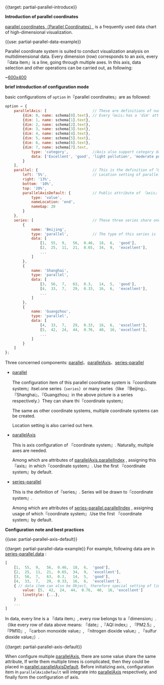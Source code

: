 {{target: partial-parallel-introduce}}

**Introduction of parallel coordinates**

[parallel coordinates（Parallel Coordinates）](https://en.wikipedia.org/wiki/Parallel_coordinates) is a frequently used data chart of  high-dimensional visualization.

{{use: partial-parallel-data-example}}

Parallel coordinate system is suited to conduct visualization analysis on multidimensional data. Every dimension (row) corresponds to an axis, every『data item』is a line, going through multiple axes. In this axis, data selection and other operations can be carried out, as following:

~[600x400](${galleryViewPath}doc-example/parallel-all&edit=1&reset=1)



**brief introduction of configuration mode**

basic configurations of `option` in『parallel coordinates』are as followed: 

```javascript
option = {
    parallelAxis: [                     // These are definitions of numerous 『axis』
        {dim: 0, name: schema[0].text}, // Every『axis』has a 'dim' attribute, representing dimension number of axis.
        {dim: 1, name: schema[1].text},
        {dim: 2, name: schema[2].text},
        {dim: 3, name: schema[3].text},
        {dim: 4, name: schema[4].text},
        {dim: 5, name: schema[5].text},
        {dim: 6, name: schema[6].text},
        {dim: 7, name: schema[7].text,
            type: 'category',           //Axis also support category data 
            data: ['Excellent', 'good', 'light pollution', 'moderate pollution', 'heavy pollution', 'severe pollution']
        }
    ],
    parallel: {                         // This is the definition of『coordinate system』
        left: '5%',                     // Location setting of parallel coordinate system
        right: '13%',
        bottom: '10%',
        top: '20%',
        parallelAxisDefault: {          // Public attribute of 『axis』can be set here to aviod repeated writing.
            type: 'value',
            nameLocation: 'end',
            nameGap: 20
        }
    },
    series: [                           // These three series share one parallel coordinate system
        {
            name: 'Beijing',
            type: 'parallel',           // The type of this series is 'parallel'
            data: [
                [1,  55,  9,   56,  0.46,  18,  6,  'good'],
                [2,  25,  11,  21,  0.65,  34,  9,  'excellent'],
                ...
            ]
        },
        {
            name: 'Shanghai',
            type: 'parallel',
            data: [
                [3,  56,  7,   63,  0.3,   14,  5,  'good'],
                [4,  33,  7,   29,  0.33,  16,  6,  'excellent'],
                ...
            ]
        },
        {
            name: 'Guangzhou',
            type: 'parallel',
            data: [
                [4,  33,  7,   29,  0.33,  16,  6,  'excellent'],
                [5,  42,  24,  44,  0.76,  40,  16, 'excellent'],
                ...
            ]
        }
    ]
};
```

Three concerned components: [parallel](~parallel)、[parallelAxis](~parallelAxis)、[series-parallel](~series-parallel)

+ [parallel](~parallel)

    The configuration item of this parallel coordinate system is『coordinate system』itsel.one series（`series`）or many series（like 『Beijing』、『Shanghai』、『Guangzhou』in the above picture is a series respectively.）They can share thi『coordinate system』

    The same as other coordinate systems, multiple coordinate systems can be created.

    Location setting is also carried out here.

+ [parallelAxis](~parallelAxis)

    This is axis configuration of 『coordinate system』. Naturally, multiple axes are needed.

    Among which are attributes of  [parallelAxis.parallelIndex](~parallelAxis.parallelIndex) , assigning this『axis』in which『coordinate system』. Use the first 『coordinate system』by default.

+ [series-parallel](~series-parallel)

    This is the definition of『series』. Series will be drawn to『coordinate system』.

    Among which are attributes of [series-parallel.parallelIndex](~series-parallel.parallelIndex) , assigning usage of which『coordinate system』.Use the first 『coordinate system』by default.

**Configuration note and best practices**

{{use: partial-parallel-axis-default}}





{{target: partial-parallel-data-example}}
For example, following data are in [series-parallel.data](~series-parallel.data) : 

```javascript
[
    [1,  55,  9,   56,  0.46,  18,  6,  'good'],
    [2,  25,  11,  21,  0.65,  34,  9,  'excellent'],
    [3,  56,  7,   63,  0.3,   14,  5,  'good'],
    [4,  33,  7,   29,  0.33,  16,  6,  'excellent'],
    { // data item can also be Object, therefore special setting of lines can be included.
        value: [5,  42,  24,  44,  0.76,  40,  16, 'excellent']
        lineStyle: {...},
    }
    ...
]
```
In data, every line is a 『data item』, every row belongs to a『dimension』.（like every row of data above means: 『date』,『AQI index』, 『PM2.5』, 『PM10』, 『carbon monoxide value』, 『nitrogen dioxide value』, 『sulfur dioxide value』）. 




{{target: partial-parallel-axis-default}}

When configure multiple [parallelAxis](~parallelAxis), there are some value share the same attribute, If write them multiple times is complicated, then they could be placed in [parallel.parallelAxisDefault](~parallel.parallelAxisDefault). Before initializing axis, configuration item in `parallelAxisDefault` will integrate into [parallelAxis](~parallelAxis) respectively, and finally form the configuration of axis.

